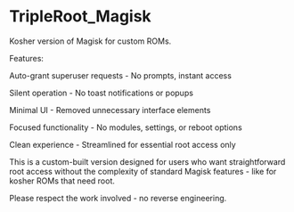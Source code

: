 # TripleRoot_Magisk
Kosher version of Magisk for custom ROMs. 

Features:

Auto-grant superuser requests - No prompts, instant access

Silent operation - No toast notifications or popups

Minimal UI - Removed unnecessary interface elements

Focused functionality - No modules, settings, or reboot options

Clean experience - Streamlined for essential root access only

This is a custom-built version designed for users who want straightforward root access without the complexity of standard Magisk features - like for kosher ROMs that need root.

Please respect the work involved - no reverse engineering.
